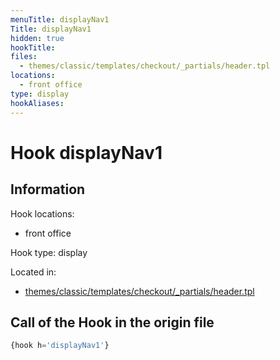 ```yaml
---
menuTitle: displayNav1
Title: displayNav1
hidden: true
hookTitle: 
files:
  - themes/classic/templates/checkout/_partials/header.tpl
locations:
  - front office
type: display
hookAliases:
---
```


# Hook displayNav1

## Information

Hook locations: 
  - front office

Hook type: display

Located in: 
  - [themes/classic/templates/checkout/_partials/header.tpl](https://github.com/PrestaShop/PrestaShop/blob/8.0.x/themes/classic/templates/checkout/_partials/header.tpl)

## Call of the Hook in the origin file

```php
{hook h='displayNav1'}
```